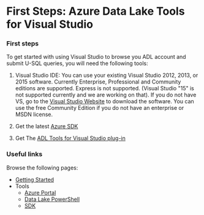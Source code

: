 # First Steps: Azure Data Lake Tools for Visual Studio

### First steps

To get started with using Visual Studio to browse you ADL account and submit U-SQL queries, you will need the following tools:

1. Visual Studio IDE: You can use your existing Visual Studio 2012, 2013, or 2015 software. Currently Enterprise, Professional and Community editions are supported. Express is not supported. (Visual Studio "15" is not supported currently and we are working on that). If you do not have VS, go to the [Visual Studio Website](https://www.visualstudio.com/) to download the software. You can use the free Community Edition if you do not have an enterprise or MSDN license.

1. Get the latest [Azure SDK](https://azure.microsoft.com/downloads)

1. Get The [ADL Tools for Visual Studio plug-in](https://aka.ms/ADLToolsVS)

### Useful links

Browse the following pages:

* [Getting Started](../GettingStarted.md)
* Tools
    * [Azure Portal](../AzurePortal/FirstSteps.md)
    * [Data Lake PowerShell](../PowerShell/FirstSteps.md)
    * [SDK](../SDK/FirstSteps.md)
